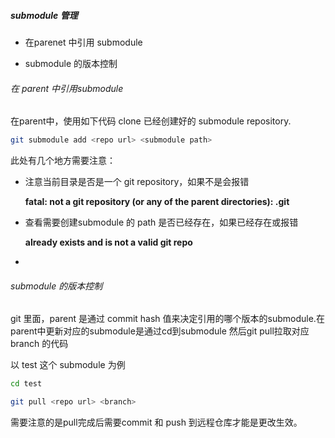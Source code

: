 ##### submodule 管理

- 在parenet 中引用 submodule

- submodule 的版本控制

###### 在 parent 中引用submodule

在parent中，使用如下代码 clone 已经创建好的 submodule repository.

```bash
git submodule add <repo url> <submodule path>
```

此处有几个地方需要注意：

- 注意当前目录是否是一个 git repository，如果不是会报错
  
  **fatal: not a git repository (or any of the parent directories): .git**

- 查看需要创建submodule 的 path 是否已经存在，如果已经存在或报错
  
  **already exists and is not a valid git repo**

- 

###### submodule 的版本控制

git 里面，parent 是通过 commit hash 值来决定引用的哪个版本的submodule.在parent中更新对应的submodule是通过cd到submodule 然后git pull拉取对应branch 的代码

以 test 这个 submodule 为例

```bash
cd test

git pull <repo url> <branch>
```

需要注意的是pull完成后需要commit 和 push 到远程仓库才能是更改生效。
